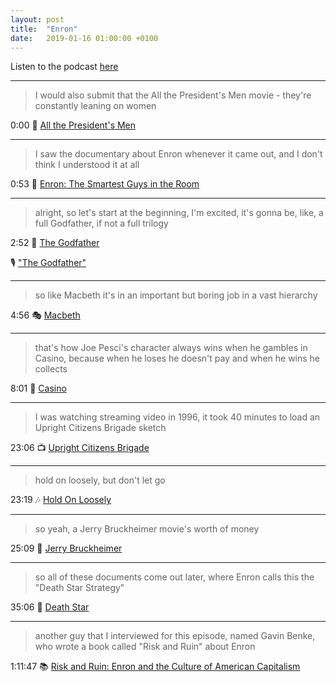 ```yaml
---
layout: post
title:  "Enron"
date:   2019-01-16 01:00:00 +0100
---
```

Listen to the podcast [here](https://podcasts.apple.com/us/podcast/enron/id1380008439?i=1000465289961)

----

> I would also submit that the All the President's Men movie - they're constantly leaning on women

0:00 🎥 [All the President's Men](https://en.wikipedia.org/wiki/All_the_President%27s_Men_(film))

----

> I saw the documentary about Enron whenever it came out, and I don't think I understood it at all

0:53 🎥 [Enron: The Smartest Guys in the Room](https://en.wikipedia.org/wiki/Enron:_The_Smartest_Guys_in_the_Room)

----

> alright, so let's start at the beginning, I'm excited, it's gonna be, like, a full Godfather, if not a full trilogy

2:52 🎥 [The Godfather](https://en.wikipedia.org/wiki/The_Godfather_(film_series))

🎙️ ["The Godfather"](/2018/07/21/the-godfather.html)

----

> so like Macbeth it's in an important but boring job in a vast hierarchy

4:56 🎭 [Macbeth](https://en.wikipedia.org/wiki/Macbeth)

----

> that's how Joe Pesci's character always wins when he gambles in Casino, because when he loses he doesn't pay and when he wins he collects

8:01 🎥 [Casino](https://en.wikipedia.org/wiki/Casino_(1995_film))

----

> I was watching streaming video in 1996, it took 40 minutes to load an Upright Citizens Brigade sketch

23:06 📺 [Upright Citizens Brigade](https://en.wikipedia.org/wiki/Upright_Citizens_Brigade_(TV_series))

----

> hold on loosely, but don't let go

23:19 🎶 [Hold On Loosely](https://en.wikipedia.org/wiki/Hold_On_Loosely)

----

> so yeah, a Jerry Bruckheimer movie's worth of money

25:09 🎥 [Jerry Bruckheimer](https://en.wikipedia.org/wiki/Jerry_Bruckheimer)

----

> so all of these documents come out later, where Enron calls this the "Death Star Strategy"

35:06 🎥 [Death Star](https://en.wikipedia.org/wiki/Death_Star)

----

> another guy that I interviewed for this episode, named Gavin Benke, who wrote a book called "Risk and Ruin" about Enron

1:11:47 📚 [Risk and Ruin: Enron and the Culture of American Capitalism](https://books.google.com/books/about/Risk_and_Ruin.html?id=VEdMDwAAQBAJ)

